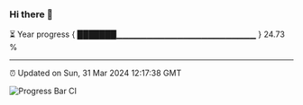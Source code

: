 ### Hi there 👋

⏳ Year progress { ███████▁▁▁▁▁▁▁▁▁▁▁▁▁▁▁▁▁▁▁▁▁▁▁ } 24.73 %

---

⏰ Updated on Sun, 31 Mar 2024 12:17:38 GMT

![Progress Bar CI](https://github.com/liununu/liununu/workflows/Progress%20Bar%20CI/badge.svg)
